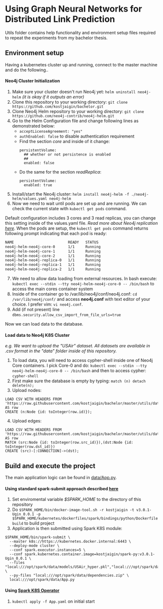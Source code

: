 # Using Graph Neural Networks for Distributed Link Prediction

Utils folder contains help functionality and environment setup files required to repeat the experiments from my bachelor thesis. 

## Environment setup
Having a kubernetes cluster up and running, connect to the master machine and do the following..

#### Neo4j Cluster Initialization

1. Make sure your cluster doesn't run Neo4j yet: ```helm uninstall neo4j-helm``` *(it is okay if it outputs an error)*
2. Clone this repository to your working directory: ```git clone https://github.com/kostjaigin/bachelor.git```
3. Clone Neo4j Helm repository to your working directory: ```git clone https://github.com/neo4j-contrib/neo4j-helm.git```
4. Go to the Helm Configuration file and change following lines as demonstrated below:
    - ```acceptLicenseAgreement: "yes"```
    - ```authEnabled: false``` to disable authentication requirement
    - Find the section *core* and inside of it change:
      ```
      persistentVolume:
        ## whether or not persistence is enabled
        ##
        enabled: false
      ```
    - Do the same for the section *readReplica*:
      ```
      persistentVolume:
        enabled: true
      ```
5. Install/start the Neo4j cluster: ```helm install neo4j-helm -f ./neo4j-helm/values.yaml neo4j-helm```
6. Now we need to wait until pods are set up and are running. We can check the current state with ```kubectl get pods``` command.

Default configuration includes 3 cores and 3 read replicas, you can change this setting inside of the values.yaml file. *Read more about Neo4j replication [here](https://neo4j.com/docs/operations-manual/current/clustering/)*. 
When the pods are setup, the ```kubectl get pods``` command returns following prompt indicating that each pod is ready:
```bash
NAME                         READY   STATUS                      
neo4j-helm-neo4j-core-0      1/1     Running                        
neo4j-helm-neo4j-core-1      1/1     Running                        
neo4j-helm-neo4j-core-2      1/1     Running                        
neo4j-helm-neo4j-replica-0   1/1     Running   
neo4j-helm-neo4j-replica-1   1/1     Running                        
neo4j-helm-neo4j-replica-2   1/1     Running                        
```
7. We need to allow data loading from external resources. In bash execute: ```kubectl exec --stdin --tty neo4j-helm-neo4j-core-0 -- /bin/bash``` to access the main cores container system
8. Inside of the container go to /var/lib/neo4j/conf/neo4j.conf: ```cd /var/lib/neo4j/conf/``` and access **neo4j.conf** with text editor of your choice. I prefer vim: ```vi neo4j.conf```.
9. Add (if not present) line ```dbms.security.allow_csv_import_from_file_urls=true```

Now we can load data to the database.

#### Load data to Neo4j K8S Cluster
*e.g. We want to upload the "USAir" dataset. All datasets are available in .csv format in the "data" folder inside of this repository.*

1. To load data, you will need to access cypher-shell inside one of Neo4j Core containers. I pick Core-0 and do: ```kubectl exec --stdin --tty neo4j-helm-neo4j-core-0 -- /bin/bash``` and then to access cypher: ```cypher-shell```
2. First make sure the database is empty by typing: ```match (n) detach delete(n);```
3. Upload nodes:
```cypher
LOAD CSV WITH HEADERS FROM 'https://raw.githubusercontent.com/kostjaigin/bachelor/master/utils/data/USAir_nodes.csv' AS row
CREATE (n:Node {id: toInteger(row.id)});
```
4. Upload edges:
```cypher
LOAD CSV WITH HEADERS FROM 'https://raw.githubusercontent.com/kostjaigin/bachelor/master/utils/data/USAir_edges.csv' AS row
MATCH (src:Node {id: toInteger(row.src_id)}),(dst:Node {id: toInteger(row.dst_id)})
CREATE (src)-[:CONNECTION]->(dst);
```

## Build and execute the project
The main application logic can be found in [data/App.py](https://github.com/kostjaigin/bachelor/blob/master/data/App.py).

#### Using standard spark-submit approach described [here](http://spark.apache.org/docs/latest/running-on-kubernetes.html) 

1. Set enviromental variable *$SPARK_HOME* to the directory of this repository
2. Do ```$SPARK_HOME/bin/docker-image-tool.sh -r kostjaigin -t v3.0.1-Ugin_0.0.1 -p $SPARK_HOME/kubernetes/dockerfiles/spark/bindings/python/Dockerfile build``` to build project
3. Application is then submitted using Spark K8S module:
```
$SPARK_HOME/bin/spark-submit \
  --master k8s://https://kubernetes.docker.internal:6443 \
  --deploy-mode cluster \
  --conf spark.executor.instances=5 \
  --conf spark.kubernetes.container.image=kostjaigin/spark-py:v3.0.1-Ugin_0.0.1 \
  --files "local:///opt/spark/data/models/USAir_hyper.pkl","local:///opt/spark/data/models/USAir_model.pth","local:///opt/spark/data/build/dll/libgnn.d","local:///opt/spark/data/build/dll/libgnn.so","local:///opt/spark/data/build/lib/config.d","local:///opt/spark/data/build/lib/config.o","local:///opt/spark/data/build/lib/graph_struct.d","local:///opt/spark/data/build/lib/graph_struct.o","local:///opt/spark/data/build/lib/msg_pass.d","local:///opt/spark/data/build/lib/msg_pass.o" \
  --py-files "local:///opt/spark/data/dependencies.zip" \
  local:///opt/spark/data/App.py
```

#### Using [Spark K8S Operator](https://github.com/GoogleCloudPlatform/spark-on-k8s-operator)

1. ```kubectl apply -f App.yaml``` on initial start
